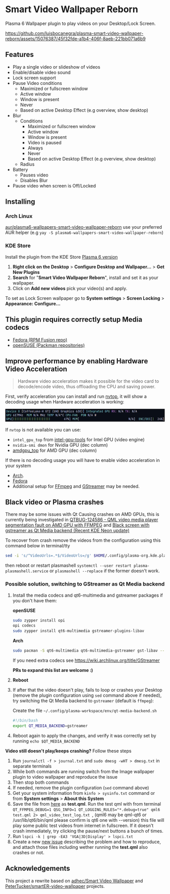 # Smart Video Wallpaper Reborn

Plasma 6 Wallpaper plugin to play videos on your Desktop/Lock Screen.

https://github.com/luisbocanegra/plasma-smart-video-wallpaper-reborn/assets/15076387/45f32fde-a1b4-406f-8aeb-221bb071a6b9

## Features

- Play a single video or slideshow of videos
- Enable/disable video sound
- Lock screen support
- Pause Video conditions
  - Maximized or fullscreen window
  - Active window
  - Window is present
  - Never
  - Based on active Desktop Effect (e.g overview, show desktop)
- Blur
  - Conditions
    - Maximized or fullscreen window
    - Active window
    - Window is present
    - Video is paused
    - Always
    - Never
    - Based on active Desktop Effect (e.g overview, show desktop)
  - Radius
- Battery
  - Pauses video
  - Disables Blur
- Pause video when screen is Off/Locked

## Installing

### Arch Linux

[aur/plasma6-wallpapers-smart-video-wallpaper-reborn](https://aur.archlinux.org/packages/plasma6-wallpapers-smart-video-wallpaper-reborn) use your preferred AUR helper (e.g `yay -S plasma6-wallpapers-smart-video-wallpaper-reborn`)

### KDE Store

Install the plugin from the KDE Store [Plasma 6 version](https://store.kde.org/p/2139746)

1. **Right click on the Desktop** > **Configure Desktop and Wallpaper...** > **Get New Plugins**
2. **Search** for "**Smart Video Wallpaper Reborn**", install and set it as your wallpaper.
3. Click on **Add new videos** pick your video(s) and apply.

To set as Lock Screen wallpaper go to **System settings** > **Screen Locking** > **Appearance: Configure...**

## This plugin requires correctly setup Media codecs

- [Fedora (RPM Fusion repo)](https://rpmfusion.org/Howto/Multimedia)
- [openSUSE (Packman repositories)](https://en.opensuse.org/SDB:Installing_codecs_from_Packman_repositories)

## Improve performance by enabling Hardware Video Acceleration

> Hardware video acceleration makes it possible for the video card to decode/encode video, thus offloading the CPU and saving power.

First, verify acceleration you can install and run [nvtop](https://github.com/Syllo/nvtop), it will show a decoding usage when Hardware acceleration is working:

![nvtop hw video decoding](screenshots/nvtop-hw-decoding.png)

If `nvtop` is not available you can use:

- `intel_gpu_top` from [intel-gpu-tools](https://gitlab.freedesktop.org/drm/igt-gpu-tools) for Intel GPU (video engine)
- `nvidia-smi dmon` for Nvidia GPU (dec column)
- [amdgpu_top](https://github.com/Umio-Yasuno/amdgpu_top) for AMD GPU (dec column)

If there is no decoding usage you will have to enable video acceleration in your system

- [Arch](https://wiki.archlinux.org/title/Hardware_video_acceleration).
- [Fedora](https://fedoraproject.org/wiki/Firefox_Hardware_acceleration#Video_decoding)
- Additional setup for [FFmpeg](https://wiki.archlinux.org/title/FFmpeg#Hardware_video_acceleration) and [GStreamer](https://wiki.archlinux.org/title/GStreamer#Hardware_video_acceleration) may be needed.

## Black video or Plasma crashes

There may be some issues with Qt Causing crashes on AMD GPUs, this is currently being investigated in [QTBUG-124586 - QML video media player segmentation fault on AMD GPU with FFMPEG](https://bugreports.qt.io/browse/QTBUG-124586) and [Black screen with gstreamer as Qt Media backend (Recent KDE Neon update)](https://github.com/luisbocanegra/plasma-smart-video-wallpaper-reborn/issues/8)

To recover from crash remove the videos from the configuration using this command below in terminal/tty

```sh
sed -i 's/^VideoUrls=.*$/VideoUrls=/g' $HOME/.config/plasma-org.kde.plasma.desktop-appletsrc $HOME/.config/kscreenlockerrc
```

then reboot or restart plasmashell `systemctl --user restart plasma-plasmashell.service` or `plasmashell --replace` if the former doesn't work.

### Possible solution, switching to GStreamer as Qt Media backend

1. Install the media codecs and qt6-multimedia and gstreamer packages if you don't have them:

    **openSUSE**

    ```sh
    sudo zypper install opi
    opi codecs
    sudo zypper install qt6-multimedia gstreamer-plugins-libav
    ```

    **Arch**

    ```sh
    sudo pacman -S qt6-multimedia qt6-multimedia-gstreamer gst-libav --needed
    ```

    If you need extra codecs see https://wiki.archlinux.org/title/GStreamer

    **PRs to expand this list are welcome :)**

2. **Reboot**

3. If after that the video doesn't play, fails to loop or crashes your Desktop (remove the plugin configuration using `sed` command above if needed), try switching the Qt Media backend to `gstreamer` (default is `ffmpeg`):

    Create the file `~/.config/plasma-workspace/env/qt-media-backend.sh`

    ```sh
    #!/bin/bash
    export QT_MEDIA_BACKEND=gstreamer
    ```

4. Reboot again to apply the changes, and verify it was correctly set by running `echo $QT_MEDIA_BACKEND`

**Video still doesn't play/keeps crashing?** Follow these steps

1. Run `journalctl -f > journal.txt` and `sudo dmesg -wHT > dmesg.txt` in separate terminals
2. While both commands are running switch from the Image wallpaper plugin to video wallpaper and reproduce the issue
3. Then stop both commands
4. If needed, remove the plugin configuration (`sed` command above)
5. Get your system information from `kinfo > sysinfo.txt` command or from **System settings** > **About this System**
6. Save the file from [here](https://gist.github.com/luisbocanegra/cb758ee5f57a9e7c2838b1db349b635a) as **test.qml**. Run the test qml with from terminal `QT_FFMPEG_DEBUG=1 QSG_INFO=1 QT_LOGGING_RULES="*.debug=true" qml6 test.qml 2> qml_video_test_log.txt `, (qml6 may be qml-qt6 or /usr/lib/qt6/bin/qml please confirm is qt6 one with --version) this file will play some public test videos from internet in fullscreen. If it doesn't crash immediately, try clicking the pause/next buttons a bunch of times.
7. Run `lspci -k | grep -EA3 'VGA|3D|Display' > lspci.txt`
8. Create a new [new issue](https://github.com/luisbocanegra/plasma-smart-video-wallpaper-reborn/issues/new) describing the problem and how to reproduce, and attach those files including wether running the **test.qml** also crashes or not.

## Acknowledgements

This project a rewrite based on [adhec/Smart Video Wallpaper](https://github.com/adhec/plasma_tweaks/tree/master/SmartVideoWallpaper) and [PeterTucker/smartER-video-wallpaper](https://github.com/PeterTucker/smartER-video-wallpaper) projects.
